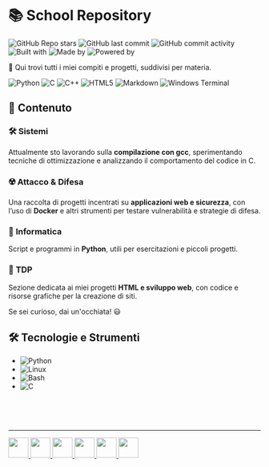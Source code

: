 

# 📚 School Repository  
![GitHub Repo stars](https://img.shields.io/github/stars/bigBrodyG/School_journey?style=social)
![GitHub last commit](https://img.shields.io/github/last-commit/bigBrodyG/School_journey)
![GitHub commit activity](https://img.shields.io/github/commit-activity/w/bigBrodyG/School_journey)
![Built with](https://img.shields.io/badge/Built%20with-CTF%20Challenges-orange)
![Made by](https://img.shields.io/badge/Made%20by-bigBrodyG-blue)
![Powered by](https://img.shields.io/badge/Powered%20by-Linux%20%7C%20Python%20%7C%20Bash-yellow)
<br>

🚀 Qui trovi tutti i miei compiti e progetti, suddivisi per materia.  

![Python](https://img.shields.io/badge/python-3670A0?style=for-the-badge&logo=python&logoColor=ffdd54)
![C](https://img.shields.io/badge/c-%2300599C.svg?style=for-the-badge&logo=c&logoColor=white)
![C++](https://img.shields.io/badge/c++-%2300599C.svg?style=for-the-badge&logo=c%2B%2B&logoColor=white)
![HTML5](https://img.shields.io/badge/html5-%23E34F26.svg?style=for-the-badge&logo=html5&logoColor=white)
![Markdown](https://img.shields.io/badge/markdown-%23000000.svg?style=for-the-badge&logo=markdown&logoColor=white)
![Windows Terminal](https://img.shields.io/badge/Windows%20Terminal-%234D4D4D.svg?style=for-the-badge&logo=windows-terminal&logoColor=white)


## 🔹 Contenuto  

### 🛠️ **Sistemi**  

Attualmente sto lavorando sulla **compilazione con gcc**, sperimentando tecniche di ottimizzazione e analizzando il comportamento del codice in C.  

### ☢️ **Attacco & Difesa**  

Una raccolta di progetti incentrati su **applicazioni web e sicurezza**, con l’uso di **Docker** e altri strumenti per testare vulnerabilità e strategie di difesa.  

### 💾 **Informatica**  

Script e programmi in **Python**, utili per esercitazioni e piccoli progetti.  

### 📡 **TDP**  

Sezione dedicata ai miei progetti **HTML e sviluppo web**, con codice e risorse grafiche per la creazione di siti.  

Se sei curioso, dai un'occhiata! 😃  

## 🛠 Tecnologie e Strumenti
- ![Python](https://img.shields.io/badge/Python-3776AB?style=for-the-badge&logo=python&logoColor=white)
- ![Linux](https://img.shields.io/badge/Linux-FCC624?style=for-the-badge&logo=linux&logoColor=black)
- ![Bash](https://img.shields.io/badge/Bash-121011?style=for-the-badge&logo=gnu-bash&logoColor=white)
- ![C](https://img.shields.io/badge/C-A8B9CC?style=for-the-badge&logo=c&logoColor=white)

<br>
<br>
<br>

---
<a href="https://forthebadge.com">
    <img src="https://forthebadge.com/images/badges/code-it-test-it-break-it.svg" height="40">
    <img src="https://forthebadge.com/images/badges/built-by-developers.svg" height="40">
    <img src="https://forthebadge.com/images/badges/fuck-it-ship-it.svg" height="40">
    <img src="https://forthebadge.com/images/badges/reading-6th-grade-level.svg" height="40">
    <img src="https://forthebadge.com/images/badges/contains-17-coffee-cups.svg" height="40">
    <img src="https://forthebadge.com/images/badges/license-mit.svg" height="40">
</a>
